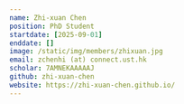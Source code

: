 ```yaml
---
name: Zhi-xuan Chen
position: PhD Student
startdate: [2025-09-01]
enddate: []
image: /static/img/members/zhixuan.jpg
email: zchenhi (at) connect.ust.hk
scholar: 7AMNEKAAAAAJ
github: zhi-xuan-chen
website: https://zhi-xuan-chen.github.io/
---
```

